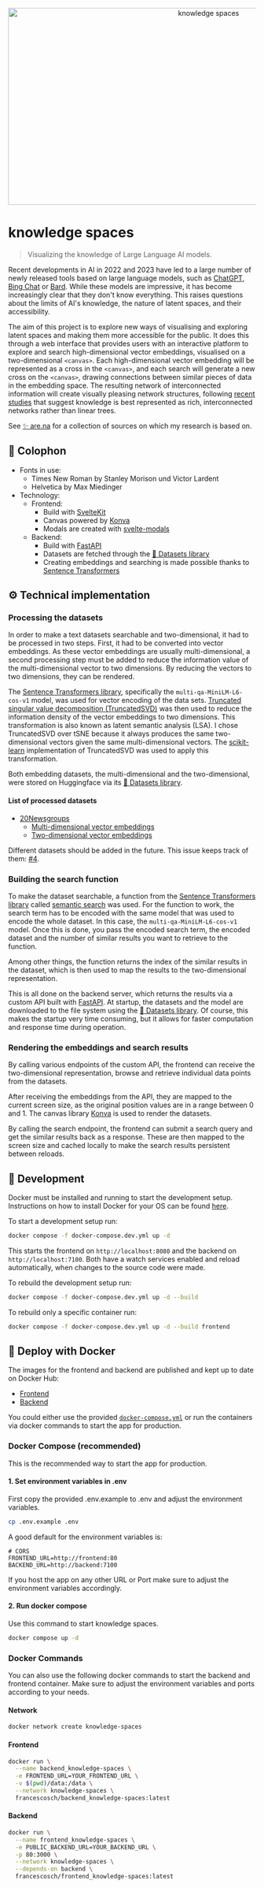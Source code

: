 <p align="center">
    <picture>
        <source media="(prefers-color-scheme: dark)" srcset="./.github/logo-dark.webp">
        <source media="(prefers-color-scheme: light)" srcset="./.github/logo-light.webp">
        <img alt="knowledge spaces" src="./.github/logo-light.webp" width="800" height="400" style="max-width: 100%;">
    </picture>
</p>

# knowledge spaces

> Visualizing the knowledge of Large Language AI models.

Recent developments in AI in 2022 and 2023 have led to a large number of newly released tools based on large language models, such as [ChatGPT](https://chat.openai.com/), [Bing Chat](https://copilot.microsoft.com/) or [Bard](https://bard.google.com/chat). While these models are impressive, it has become increasingly clear that they don't know everything. This raises questions about the limits of AI's knowledge, the nature of latent spaces, and their accessibility.

The aim of this project is to explore new ways of visualising and exploring latent spaces and making them more accessible for the public. It does this through a web interface that provides users with an interactive platform to explore and search high-dimensional vector embeddings, visualised on a two-dimensional `<canvas>`. Each high-dimensional vector embedding will be represented as a cross in the `<canvas>`, and each search will generate a new cross on the `<canvas>`, drawing connections between similar pieces of data in the embedding space. The resulting network of interconnected information will create visually pleasing network structures, following [recent studies](https://www.ted.com/talks/manuel_lima_a_visual_history_of_human_knowledge) that suggest knowledge is best represented as rich, interconnected networks rather than linear trees.

See [✨ are.na](https://www.are.na/francesco-scheffczyk/knowledge-spaces) for a collection of sources on which my research is based on.

## 📝 Colophon

- Fonts in use:
  - Times New Roman by Stanley Morison und Victor Lardent
  - Helvetica by Max Miedinger
- Technology:
  - Frontend:
    - Build with [SvelteKit](https://kit.svelte.dev/)
    - Canvas powered by [Konva](https://konvajs.org/)
    - Modals are created with [svelte-modals](https://svelte-modals.mattjennings.io/)
  - Backend:
    - Build with [FastAPI](https://fastapi.tiangolo.com/)
    - Datasets are fetched through the [🤗 Datasets library](https://huggingface.co/docs/datasets/index)
    - Creating embeddings and searching is made possible thanks to [Sentence Transformers](https://www.sbert.net/)

## ⚙️ Technical implementation

### Processing the datasets

In order to make a text datasets searchable and two-dimensional, it had to be processed in two steps. First, it had to be converted into vector embeddings. As these vector embeddings are usually multi-dimensional, a second processing step must be added to reduce the information value of the multi-dimensional vector to two dimensions. By reducing the vectors to two dimensions, they can be rendered.

The [Sentence Transformers library](https://www.sbert.net/), specifically the `multi-qa-MiniLM-L6-cos-v1` model, was used for vector encoding of the data sets. [Truncated singular value decomposition (TruncatedSVD)](https://scikit-learn.org/stable/modules/generated/sklearn.decomposition.TruncatedSVD.html#sklearn.decomposition.TruncatedSVD) was then used to reduce the information density of the vector embeddings to two dimensions. This transformation is also known as latent semantic analysis (LSA). I chose TruncatedSVD over tSNE because it always produces the same two-dimensional vectors given the same multi-dimensional vectors. The [scikit-learn](https://scikit-learn.org/stable/index.html) implementation of TruncatedSVD was used to apply this transformation.

Both embedding datasets, the multi-dimensional and the two-dimensional, were stored on Huggingface via its [🤗 Datasets library](https://huggingface.co/docs/datasets/index).

#### List of processed datasets

- [20Newsgroups](http://qwone.com/~jason/20Newsgroups/)
  - [Multi-dimensional vector embeddings](https://huggingface.co/datasets/fscheffczyk/20newsgroups_embeddings)
  - [Two-dimensional vector embeddings](https://huggingface.co/datasets/fscheffczyk/2D_20newsgroups_embeddings)

Different datasets should be added in the future. This issue keeps track of them: [#4](https://github.com/Francesco-Sch/knowledge-spaces/issues/4).

### Building the search function

To make the dataset searchable, a function from the [Sentence Transformers library](https://www.sbert.net/) called [semantic search](https://www.sbert.net/examples/applications/semantic-search/README.html#util-semantic-search) was used. For the function to work, the search term has to be encoded with the same model that was used to encode the whole dataset. In this case, the `multi-qa-MiniLM-L6-cos-v1` model. Once this is done, you pass the encoded search term, the encoded dataset and the number of similar results you want to retrieve to the function.

Among other things, the function returns the index of the similar results in the dataset, which is then used to map the results to the two-dimensional representation.

This is all done on the backend server, which returns the results via a custom API built with [FastAPI](https://fastapi.tiangolo.com/). At startup, the datasets and the model are downloaded to the file system using the [🤗 Datasets library](https://huggingface.co/docs/datasets/index). Of course, this makes the startup very time consuming, but it allows for faster computation and response time during operation.

### Rendering the embeddings and search results

By calling various endpoints of the custom API, the frontend can receive the two-dimensional representation, browse and retrieve individual data points from the datasets.

After receiving the embeddings from the API, they are mapped to the current screen size, as the original position values are in a range between 0 and 1. The canvas library [Konva](https://konvajs.org/) is used to render the datasets.

By calling the search endpoint, the frontend can submit a search query and get the similar results back as a response. These are then mapped to the screen size and cached locally to make the search results persistent between reloads.

## 🚧 Development

Docker must be installed and running to start the development setup. Instructions on how to install Docker for your OS can be found [here](https://docs.docker.com/desktop/install/mac-install/).

To start a development setup run:

```bash
docker compose -f docker-compose.dev.yml up -d
```

This starts the frontend on `http://localhost:8080` and the backend on `http://localhost:7100`.
Both have a watch services enabled and reload automatically, when changes to the source code were made.

To rebuild the development setup run:

```bash
docker compose -f docker-compose.dev.yml up -d --build
```

To rebuild only a specific container run:

```bash
docker compose -f docker-compose.dev.yml up -d --build frontend
```

## 🐳 Deploy with Docker

The images for the frontend and backend are published and kept up to date on Docker Hub:

- [Frontend](https://hub.docker.com/r/francescosch/frontend_knowledge-spaces)
- [Backend](https://hub.docker.com/r/francescosch/backend_knowledge-spaces)

You could either use the provided [`docker-compose.yml`](docker-compose.yml) or run the containers via docker commands to start the app for production.

### Docker Compose (recommended)

This is the recommended way to start the app for production.

#### 1. Set environment variables in .env

First copy the provided .env.example to .env and adjust the environment variables.

```zsh
cp .env.example .env
```

A good default for the environment variables is:

```Dotenv
# CORS
FRONTEND_URL=http://frontend:80
BACKEND_URL=http://backend:7100
```

If you host the app on any other URL or Port make sure to adjust the environment variables accordingly.

#### 2. Run docker compose

Use this command to start knowledge spaces.

```zsh
docker compose up -d
```

### Docker Commands

You can also use the following docker commands to start the backend and frontend container. Make sure to adjust the environment variables and ports according to your needs.

#### Network

```zsh
docker network create knowledge-spaces
```

#### Frontend

```zsh
docker run \
  --name backend_knowledge-spaces \
  -e FRONTEND_URL=YOUR_FRONTEND_URL \
  -v $(pwd)/data:/data \
  --network knowledge-spaces \
  francescosch/backend_knowledge-spaces:latest
```

#### Backend

```zsh
docker run \
  --name frontend_knowledge-spaces \
  -e PUBLIC_BACKEND_URL=YOUR_BACKEND_URL \
  -p 80:3000 \
  --network knowledge-spaces \
  --depends-on backend \
  francescosch/frontend_knowledge-spaces:latest
```
